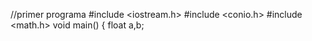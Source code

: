 //primer programa
#include <iostream.h>
#include <conio.h>
#include <math.h>
void main()
{
float a,b;

